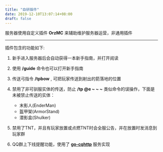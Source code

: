 ```yaml
---
title: "自研插件"
date: 2019-12-10T13:07:14+08:00
draft: false
---
```



服务器使用自定义插件 **OrzMC** 来辅助维护服务器运营，非通用插件

---

插件包含的功能如下:

1. 新手进入服务器后会自动获得一本新手指南，并打开阅读

1. 使用 **/guide** 命令也可以打开新手指南
    
1. 传送弓指令 **/tpbow** , 可把玩家传送到射出的箭落地的位置

1. 禁用了非可驯服实体的传送，防止 **/tp @e ~ ~ ~** 类似命令的误操作，下面是未被禁止传送的实体：
    - 末影人(EnderMan)
    - 盔甲架(ArmorStand)
    - 潜影盒(Shulker)
    
1. 禁用了TNT，并且有玩家放置或点燃TNT时会全服公告，并在放置时发消息到玩家群

1. QQ群上下线提醒功能，使用了 **[go-cqhttp](https://docs.go-cqhttp.org/)** 服务实现
